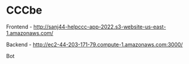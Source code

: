 # CCCbe

Frontend - http://sanj44-helpccc-app-2022.s3-website-us-east-1.amazonaws.com/

Backend - http://ec2-44-203-171-79.compute-1.amazonaws.com:3000/

Bot